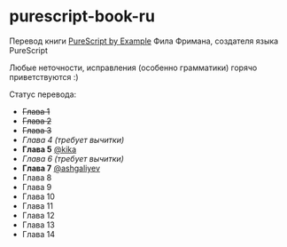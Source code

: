 # purescript-book-ru

Перевод книги [PureScript by Example](https://leanpub.com/purescript/read) Фила Фримана, создателя языка PureScript

Любые неточности, исправления (особенно грамматики) горячо приветствуются :)

Статус перевода:

- ~~Глава 1~~
- ~~Глава 2~~
- ~~Глава 3~~
- _Глава 4_  _(требует вычитки)_
- __Глава 5__  [@kika](https://github.com/kika)
- _Глава 6_ _(требует вычитки)_
- __Глава 7__ [@ashgaliyev](https://github.com/ashgaliyev)
- Глава 8
- Глава 9
- Глава 10
- Глава 11
- Глава 12
- Глава 13
- Глава 14

